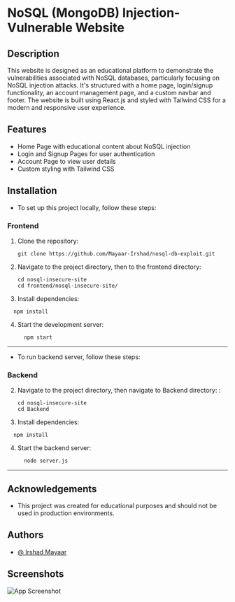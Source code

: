# NoSQL (MongoDB) Injection-Vulnerable Website

## Description
This website is designed as an educational platform to demonstrate the vulnerabilities associated with NoSQL databases, particularly focusing on NoSQL injection attacks. It's structured with a home page, login/signup functionality, an account management page, and a custom navbar and footer. The website is built using React.js and styled with Tailwind CSS for a modern and responsive user experience.

## Features


- Home Page with educational content about NoSQL injection
- Login and Signup Pages for user authentication
- Account Page to view user details
- Custom styling with Tailwind CSS

## Installation


- To set up this project locally, follow these steps:

### Frontend

1. Clone the repository:
   ```
   git clone https://github.com/Mayaar-Irshad/nosql-db-exploit.git

2. Navigate to the project directory, then to the frontend directory:

      ```
      cd nosql-insecure-site
      cd frontend/nosql-insecure-site/

      ```
3. Install dependencies:
  ```
    npm install
  ```

4. Start the development server:
    ```
      npm start
    ```

---
- To run backend server, follow these steps:

### Backend

2. Navigate to the project directory, then navigate to Backend directory: :

      ```
      cd nosql-insecure-site
      cd Backend

      ```
3. Install dependencies:
  ```
    npm install
  ```

4. Start the backend server:
    ```
      node server.js

----
    
## Acknowledgements

 - This project was created for educational purposes and should  not be used in production environments.





## Authors

- [@ Irshad Mayaar](https://github.com/Mayaar-Irshad)


## Screenshots

![App Screenshot](https://via.placeholder.com/468x300?text=App+Screenshot+Here)

